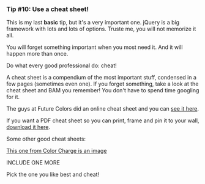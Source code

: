 ### Tip #10: Use a cheat sheet!

This is my last **basic** tip, but it's a very important one. jQuery is a big framework with lots and lots of options. Truste me, you will not memorize it all. 

You will forget something important when you most need it. And it will happen more than once.

Do what every good professional do: cheat!

A cheat sheet is a compendium of the most important stuff, condensed in a few pages (sometimes even one). If you forget something, take a look at the cheat sheet and BAM you remember! You don't have to spend time googling for it.

The guys at Future Colors did an online cheat sheet and you can [see it here](http://http://jqapi.ru/). 

If you want a PDF cheat sheet so you can print, frame and pin it to your wall, [download it here](http://jqapi.ru/_static/jquery.cheatsheet.1.7.pdf).

Some other good cheat sheets:

[This one from Color Charge is an image](http://colorcharge.com/jquery/)

INCLUDE ONE MORE

Pick the one you like best and cheat!